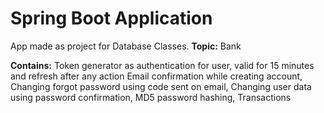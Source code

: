 # Spring Boot Application
App made as project for Database Classes.
**Topic:** Bank

**Contains:**
Token generator as authentication for user, valid for 15 minutes and refresh after any action
Email confirmation while creating account,
Changing forgot password using code sent on email,
Changing user data using password confirmation,
MD5 password hashing,
Transactions
